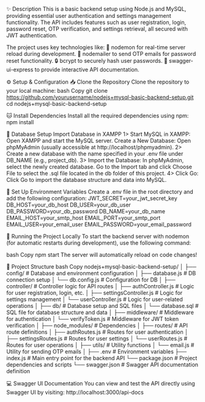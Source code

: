 ✨ Description
This is a basic backend setup using Node.js and MySQL, providing essential user authentication and settings management functionality. The API includes features such as user registration, login, password reset, OTP verification, and settings retrieval, all secured with JWT authentication.

The project uses key technologies like:
🔄 nodemon for real-time server reload during development.
📧 nodemailer to send OTP emails for password reset functionality.
🔒 bcrypt to securely hash user passwords.
📜 swagger-ui-express to provide interactive API documentation.


⚙️ Setup & Configuration
📥 Clone the Repository
Clone the repository to your local machine:
bash
Copy
git clone https://github.com/yourusername/nodejs+mysql-basic-backend-setup.git
cd nodejs+mysql-basic-backend-setup

🐱 Install Dependencies
Install all the required dependencies using npm:
npm install

💾 Database Setup
Import Database in XAMPP
1>   Start MySQL in XAMPP: Open XAMPP and start the MySQL server.
Create a New Database:
Open phpMyAdmin (usually accessible at http://localhost/phpmyadmin).
2>   Create a new database with the name specified in your .env file under DB_NAME (e.g., project_db).
3>   Import the Database:
In phpMyAdmin, select the newly created database.
Go to the Import tab and click Choose File to select the .sql file located in the db folder of this project.
4>   Click Go: Click Go to import the database structure and data into MySQL.


🔑 Set Up Environment Variables
Create a .env file in the root directory and add the following configuration:
JWT_SECRET=your_jwt_secret_key
DB_HOST=your_db_host
DB_USER=your_db_user
DB_PASSWORD=your_db_password
DB_NAME=your_db_name
EMAIL_HOST=your_smtp_host
EMAIL_PORT=your_smtp_port
EMAIL_USER=your_email_user
EMAIL_PASSWORD=your_email_password

🚀 Running the Project Locally
To start the backend server with nodemon (for automatic restarts during development), use the following command:

bash
Copy
npm start
The server will automatically reload on code changes!

📂 Project Structure
bash
Copy
nodejs+mysql-basic-backend-setup/
│
├── config/                    # Database and environment configuration
│   ├── database.js            # DB connection setup
│   └── db.config.js           # Configuration for DB
│
├── controller/                # Controller logic for API routes
│   ├── authController.js      # Logic for user registration, login, etc.
│   ├── settingsController.js  # Logic for settings management
│   └── userController.js      # Logic for user-related operations
│
├── db/                        # Database setup and SQL files
│   └── database.sql           # SQL file for database structure and data
│
├── middleware/                # Middleware for authentication
│   └── verifyToken.js         # Middleware for JWT token verification
│
├── node_modules/              # Dependencies
│
├── routes/                    # API route definitions
│   ├── authRoutes.js          # Routes for user authentication
│   ├── settingsRoutes.js      # Routes for user settings
│   └── userRoutes.js          # Routes for user operations
│
├── utils/                     # Utility functions
│   └── email.js               # Utility for sending OTP emails
│
├── .env                       # Environment variables
├── index.js                   # Main entry point for the backend API
└── package.json               # Project dependencies and scripts
└── swagger.json               # Swagger API documentation definition

💻 Swagger UI Documentation
You can view and test the API directly using Swagger UI by visiting:
http://localhost:3000/api-docs
